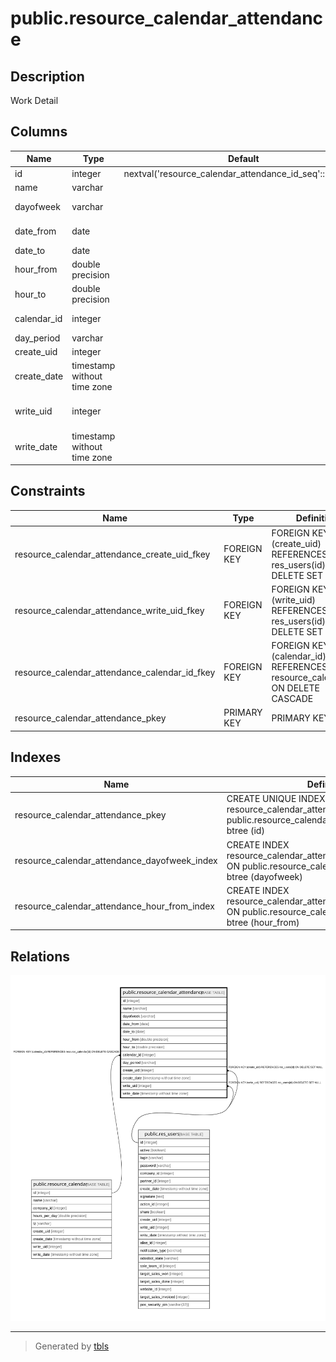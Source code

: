 # public.resource_calendar_attendance

## Description

Work Detail

## Columns

| Name | Type | Default | Nullable | Children | Parents | Comment |
| ---- | ---- | ------- | -------- | -------- | ------- | ------- |
| id | integer | nextval('resource_calendar_attendance_id_seq'::regclass) | false |  |  |  |
| name | varchar |  | false |  |  | Name |
| dayofweek | varchar |  | false |  |  | Day of Week |
| date_from | date |  | true |  |  | Starting Date |
| date_to | date |  | true |  |  | End Date |
| hour_from | double precision |  | false |  |  | Work from |
| hour_to | double precision |  | false |  |  | Work to |
| calendar_id | integer |  | false |  | [public.resource_calendar](public.resource_calendar.md) | Resource's Calendar |
| day_period | varchar |  | false |  |  | Day Period |
| create_uid | integer |  | true |  | [public.res_users](public.res_users.md) | Created by |
| create_date | timestamp without time zone |  | true |  |  | Created on |
| write_uid | integer |  | true |  | [public.res_users](public.res_users.md) | Last Updated by |
| write_date | timestamp without time zone |  | true |  |  | Last Updated on |

## Constraints

| Name | Type | Definition |
| ---- | ---- | ---------- |
| resource_calendar_attendance_create_uid_fkey | FOREIGN KEY | FOREIGN KEY (create_uid) REFERENCES res_users(id) ON DELETE SET NULL |
| resource_calendar_attendance_write_uid_fkey | FOREIGN KEY | FOREIGN KEY (write_uid) REFERENCES res_users(id) ON DELETE SET NULL |
| resource_calendar_attendance_calendar_id_fkey | FOREIGN KEY | FOREIGN KEY (calendar_id) REFERENCES resource_calendar(id) ON DELETE CASCADE |
| resource_calendar_attendance_pkey | PRIMARY KEY | PRIMARY KEY (id) |

## Indexes

| Name | Definition |
| ---- | ---------- |
| resource_calendar_attendance_pkey | CREATE UNIQUE INDEX resource_calendar_attendance_pkey ON public.resource_calendar_attendance USING btree (id) |
| resource_calendar_attendance_dayofweek_index | CREATE INDEX resource_calendar_attendance_dayofweek_index ON public.resource_calendar_attendance USING btree (dayofweek) |
| resource_calendar_attendance_hour_from_index | CREATE INDEX resource_calendar_attendance_hour_from_index ON public.resource_calendar_attendance USING btree (hour_from) |

## Relations

![er](public.resource_calendar_attendance.svg)

---

> Generated by [tbls](https://github.com/k1LoW/tbls)

